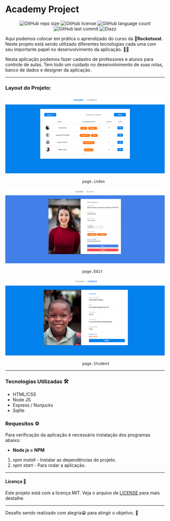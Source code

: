 # Academy Project

<p align="center">
  
  <a>
      <img src="https://img.shields.io/github/repo-size/wevdiaz/workshop-LaunchBase?color=orange" alt="GitHub repo size">
  <a/>
  
  <a>
      <img src="https://img.shields.io/github/license/wevdiaz/workshop-LaunchBase?color=orange" alt="GitHub license">
  <a/>
  
  <a>
      <img src="https://img.shields.io/github/languages/count/wevdiaz/workshop-LaunchBase?color=orange" alt="GitHub language count">
  <a/>
  
  <a>
      <img src="https://img.shields.io/github/last-commit/wevdiaz/workshop-LaunchBase?color=orange" alt="GitHub last commit">
  <a/>
  
  <a>
      <img alt="Diazz" src="https://img.shields.io/badge/made%20by-Diazz-Academy_Project?color=orange">      
  <a/>
  
</p>

Aqui podemos colocar em prática o aprendizado do curso da :rocket:**Rocketseat**. Neste projeto está sendo utilizado diferentes tecnologias cada uma com seu importante papel no desenvolvimento da aplicação. :technologist:

Nesta aplicação podemos fazer cadastro de professores e alunos para controle de aulas. Tem todo um cuidado no desenvolvimento de suas rotas, banco de dados e designer da aplicação. 

***
### Layout do Projeto:

![página index](https://raw.githubusercontent.com/wevdiaz/workshop-LaunchBase/master/Academy_Project/img-Teachers/academy_teachers_index.png)

                                      page.index

![página Edit](https://raw.githubusercontent.com/wevdiaz/workshop-LaunchBase/master/Academy_Project/img-Teachers/edit_teachers.jpg)

                                      page.Edit

![página estudante](https://raw.githubusercontent.com/wevdiaz/workshop-LaunchBase/master/Academy_Project/img-Teachers/academy_project_students_index.png)

                                      page.Student



***

### Tecnologias Utilizadas :hammer_and_wrench:

* HTML/CSS
* Node JS
* Express / Nunjucks
* Sqlite 

### Requesitos :gear:

Para verificação da aplicação é necessário instalação dos programas abaixo:

*  **Node js** e **NPM**
1. *npm install* - Instalar as dependências do projeto.
1. *npm start* - Para rodar a aplicação.

***

#### Licença :scroll:
 
 Este projeto está com a licença MIT. Veja o arquivo de [LICENSE](https://github.com/wevdiaz/NLW-Ecoleta/blob/master/LICENSE) para mais destalhe.
 
 ***

Desafio sendo realizado com alegria:grinning: para atingir o objetivo. :dart:
